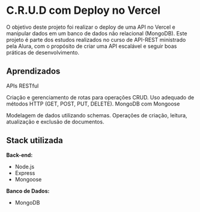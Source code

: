 # C.R.U.D com Deploy no Vercel

O objetivo deste projeto foi realizar o deploy de uma API no Vercel e manipular dados em um banco de dados não relacional (MongoDB). Este projeto é parte dos estudos realizados no curso de API-REST ministrado pela Alura, com o propósito de criar uma API escalável e seguir boas práticas de desenvolvimento.
## Aprendizados

APIs RESTful

Criação e gerenciamento de rotas para operações CRUD.
Uso adequado de métodos HTTP (GET, POST, PUT, DELETE).
MongoDB com Mongoose

Modelagem de dados utilizando schemas.
Operações de criação, leitura, atualização e exclusão de documentos.

## Stack utilizada

**Back-end:**  
- Node.js  
- Express  
- Mongoose  

**Banco de Dados:**  
- MongoDB  
